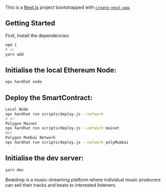 This is a [Next.js](https://nextjs.org/) project bootstrapped with [`create-next-app`](https://github.com/vercel/next.js/tree/canary/packages/create-next-app).

## Getting Started

First, Install the dependencies:

```bash
npm i
# or
yarn add
```

## Initialise the local Ethereum Node:
```bash
npx hardhat node
```

## Deploy the SmartContract:
```bash
Local Node
npx hardhat run scripts/deploy.js --network
# or
Polygon Mainet
npx hardhat run scripts/deploy.js --network mainet 
#or
Polygon Mumbai Network
npx hardhat run scripts/deploy.js --network polyMumbai
```

## Initialise the dev server:
```bash
yarn dev
```

 Beatdrop is a music-streaming platform where individual music producers can sell their tracks and beats to interested listeners.

